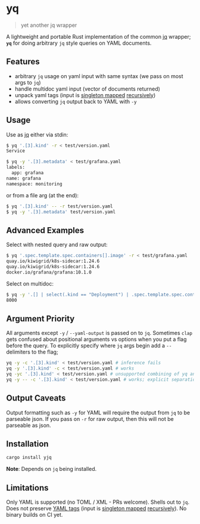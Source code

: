 # yq
> yet another jq wrapper

A lightweight and portable Rust implementation of the common [jq](https://jqlang.github.io/jq/) wrapper; **`yq`** for doing arbitrary `jq` style queries on YAML documents.

## Features

- arbitrary `jq` usage on yaml input with same syntax (we pass on most args to `jq`)
- handle multidoc yaml input (vector of documents returned)
- unpack yaml tags (input is [singleton mapped](https://docs.rs/serde_yaml/latest/serde_yaml/with/singleton_map/index.html) [recursively](https://docs.rs/serde_yaml/latest/serde_yaml/with/singleton_map_recursive/index.html))
- allows converting `jq` output back to YAML with `-y`

## Usage
Use as [jq](https://jqlang.github.io/jq/tutorial/) either via stdin:

```sh
$ yq '.[3].kind' -r < test/version.yaml
Service

$ yq -y '.[3].metadata' < test/grafana.yaml
labels:
  app: grafana
name: grafana
namespace: monitoring
```

or from a file arg (at the end):

```sh
$ yq '.[3].kind' -- -r test/version.yaml
$ yq -y '.[3].metadata' test/version.yaml
```

## Advanced Examples
Select with nested query and raw output:

```sh
$ yq '.spec.template.spec.containers[].image' -r < test/grafana.yaml
quay.io/kiwigrid/k8s-sidecar:1.24.6
quay.io/kiwigrid/k8s-sidecar:1.24.6
docker.io/grafana/grafana:10.1.0
```

Select on multidoc:

```sh
$ yq -y '.[] | select(.kind == "Deployment") | .spec.template.spec.containers[0].ports[0].containerPort' test/version.yaml
8000
```

## Argument Priority
All arguments except `-y` / `--yaml-output` is passed on to `jq`.
Sometimes `clap` gets confused about positional arguments vs options when you put a flag before the query. To explicitly specify where `jq` args begin add a `--` delimiters to the flag;

```sh
yq -y -c '.[3].kind' < test/version.yaml # inference fails
yq -y '.[3].kind' -c < test/version.yaml # works
yq -yc '.[3].kind' < test/version.yaml # unsupported combining of yq and jq args
yq -y -- -c '.[3].kind' < test/version.yaml # works; explicit separation
```

## Output Caveats

Output formatting such as `-y` for YAML will require the output from `jq` to be parseable json. If you pass on `-r` for raw output, then this will not be parseable as json.

## Installation

```sh
cargo install yjq
```

**Note**: Depends on `jq` being installed.

## Limitations

Only YAML is supported (no TOML / XML - PRs welcome). Shells out to `jq`. Does not preserve [YAML tags](https://yaml.org/spec/1.2-old/spec.html#id2764295) (input is [singleton mapped](https://docs.rs/serde_yaml/latest/serde_yaml/with/singleton_map/index.html) [recursively](https://docs.rs/serde_yaml/latest/serde_yaml/with/singleton_map_recursive/index.html)). No binary builds on CI yet.
